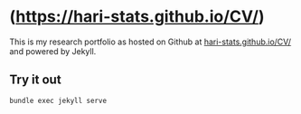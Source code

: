 # (https://hari-stats.github.io/CV/)

This is my research portfolio as hosted on Github at [hari-stats.github.io/CV/](https://hari-stats.github.io/CV/) and powered by Jekyll.

## Try it out
```bash
bundle exec jekyll serve
```
